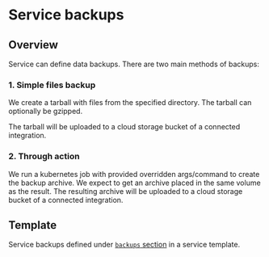 # Service backups

## Overview

Service can define data backups. There are two main methods of backups:

### 1. Simple files backup

We create a tarball with files from the specified directory. The tarball can optionally be gzipped.

The tarball will be uploaded to a cloud storage bucket of a connected integration.

### 2. Through action

We run a kubernetes job with provided overridden args/command to create the backup archive. We expect to get an archive placed in the same volume as the result. The resulting archive will be uploaded to a cloud storage bucket of a connected integration.

## Template

Service backups defined under [`backups` section](template.md#backups) in a service template.
